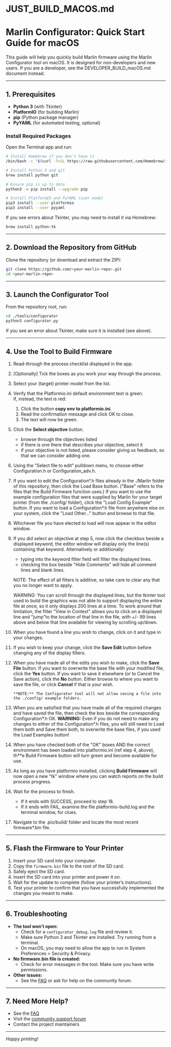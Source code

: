 # JUST_BUILD_MACOS.md

# Marlin Configurator: Quick Start Guide for macOS

This guide will help you quickly build Marlin firmware using the Marlin Configurator tool on macOS. It is designed for non-developers and new users. If you are a developer, see the DEVELOPER_BUILD_macOS.md document instead.

---

## 1. Prerequisites

- **Python 3** (with Tkinter)
- **PlatformIO** (for building Marlin)
- **pip** (Python package manager)
- **PyYAML** (for automated testing, optional)

### Install Required Packages

Open the Terminal app and run:

```sh
# Install Homebrew if you don't have it
/bin/bash -c "$(curl -fsSL https://raw.githubusercontent.com/Homebrew/install/HEAD/install.sh)"

# Install Python 3 and git
brew install python git

# Ensure pip is up to date
python3 -m pip install --upgrade pip

# Install PlatformIO and PyYAML (user mode)
pip3 install --user platformio
pip3 install --user pyyaml
```

If you see errors about Tkinter, you may need to install it via Homebrew:

```sh
brew install python-tk
```

---

## 2. Download the Repository from GitHub

Clone the repository (or download and extract the ZIP):

```sh
git clone https://github.com/<your-marlin-repo>.git
cd <your-marlin-repo>
```

---

## 3. Launch the Configurator Tool

From the repository root, run:

```sh
cd ./tools/configurator
python3 configurator.py
```

If you see an error about Tkinter, make sure it is installed (see above).

---

## 4. Use the Tool to Build Firmware

1. Read-through the process checklist displayed in the app.
2. [Optionally] Tick the boxes as you work your way through the process.
3. Select your (target) printer model from the list.
4. Verify that the Platformio.ini default environment text is green.  
  If, instead, the text is red: 
      1. Click the button **copy env to platformio.ini**. 
      2. Read the confirmation message and click OK to close.
      3. The text will now be green.
5. Click the **Select objective** button.
   - browse through the objectives listed
   - if there is one there that describes your objective, select it
   - if your objective is not listed, please consider giving us feedback, so that we can consider adding one.
6. Using the "Select file to edit" pulldown menu, to choose either Configuration.h or Configuration_adv.h.
7. If you want to edit the Configuration*.h files already in the ./Marlin folder of this repository, then click the Load Base button. ("Base" refers to the files that the Build Firmware function uses.)
   If you want to use the example configuration files that were supplied by Marlin for your target printer (from the ./config/ folder), click the "Load Config Example" button.
   If you want to load a Configuration*.h file from anywhere else on your system, click the "Load Other..." button and browse to that file.
8. Whichever file you have elected to load will now appear in the editor window.
9. If you did select an objective at step 5, now click the checkbox beside a displayed keyword, the editor window will display only the line(s) containing that keyword.
   Alternatively or additionally:
    - typing into the keyword filter field will filter the displayed lines.
    - checking the box beside "Hide Comments" will hide all comment lines and blank lines.
   
   NOTE: The effect of all filters is additive, so take care to clear any that you no longer want to apply.  

   WARNING: You can scroll through the displayed lines, but the tkinter tool used to build the graphics was not able to support displaying the entire file at once, so it only displays 200 lines at a time.
   To work around that limitation, the filter "View in Context" allows you to click on a displayed line and "jump"to the location of that line in the file, with +/- 99 lines above and below that line available for viewing by scrolling up/down.
10. When you have found a line you wish to change, click on it and type in your changes.
11. If you wish to keep your change, click the **Save Edit** button before changing any of the display filters.
12. When you have made all of the edits you wish to make, click the **Save File** button.
    If you want to overwrite the base file with your modified file, click the **Yes** button.
    If you want to save it elsewhere (or to Cancel the Save action), click the **No** button.
    Either browse to where you want to save the file, or click **Cancel** if that is your wish.
    ```
    **NOTE:** The Configurator tool will not allow saving a file into the ./config/ example folders.
    ```
13. When you are satisfied that you have made all of the required changes and have saved the file, then check the box beside the corresponding Configuration*.h OK.
**WARNING:** Even if you do not need to make any changes to either of the Configuration*.h files, you will still need to Load them both and Save them both, to overwrite the base files, if you used the Load Examples button!
15. When you have checked both of the "OK" boxes AND the correct environment has been loaded into platformio.ini (ref step 4, above), th**e Build Firmware button will turn green and become available for use.
16. As long as you have platformio installed, clicking **Build Firmware** will now open a new "tk" window where you can watch reports on the build process progress.
17. Wait for the process to finish.
    - If it ends with SUCCESS, proceed to step 18.
    - If it ends with FAIL, examine the file platformio-build.log and the terminal window, for clues.
18. Navigate to the .pio/build/<environment name> folder and locate the most recent firmware*.bin file.

---

## 5. Flash the Firmware to Your Printer

1. Insert your SD card into your computer.
2. Copy the `firmware.bin` file to the root of the SD card.
3. Safely eject the SD card.
4. Insert the SD card into your printer and power it on.
5. Wait for the update to complete (follow your printer’s instructions).
6. Test your printer to confirm that you have successfully implemented the changes you meant to make.

---

## 6. Troubleshooting

- **The tool won’t open:**
  - Check for a `configurator_debug.log` file and review it.
  - Make sure Python 3 and Tkinter are installed. Try running from a terminal.
  - On macOS, you may need to allow the app to run in System Preferences > Security & Privacy.
- **No firmware.bin file is created:**
  - Check for error messages in the tool. Make sure you have write permissions.
- **Other issues:**
  - See the [FAQ](../FAQ.md) or ask for help on the community forum.

---

## 7. Need More Help?

- See the [FAQ](../FAQ.md)
- Visit the [community support forum](https://community.cr6.com)
- Contact the project maintainers

---

*Happy printing!*
